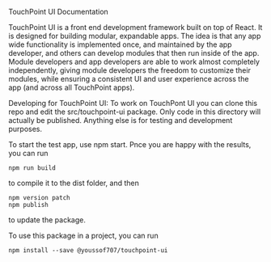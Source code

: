 TouchPoint UI Documentation

TouchPoint UI is a front end development framework built on top of React. It is designed for building modular, expandable apps. The idea is that any app wide functionality is implemented once, and maintained by the app developer, and others can develop modules that then run inside of the app. Module developers and app developers are able to work almost completely independently, giving module developers the freedom to customize their modules, while ensuring a consistent UI and user experience across the app (and across all TouchPoint apps).


Developing for TouchPoint UI: 
To work on TouchPont UI you can clone this repo and edit the src/touchpoint-ui package. 
Only code in this directory will actually be published. Anything else is for testing and development purposes.

To start the test app, use npm start. 
Pnce you are happy with the results, you can run 

	npm run build 

to compile it to the dist folder, and then 

	npm version patch
	npm publish

to update the package. 

To use this package in a project, you can run 
	
	npm install --save @youssof707/touchpoint-ui
